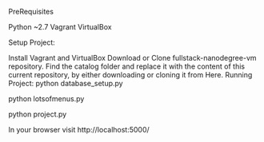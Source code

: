 PreRequisites

Python ~2.7
Vagrant
VirtualBox


Setup Project:

Install Vagrant and VirtualBox
Download or Clone fullstack-nanodegree-vm repository.
Find the catalog folder and replace it with the content of this current repository, by either downloading or cloning it from Here.
Running Project: python database_setup.py

python lotsofmenus.py

python project.py

In your browser visit http://localhost:5000/
